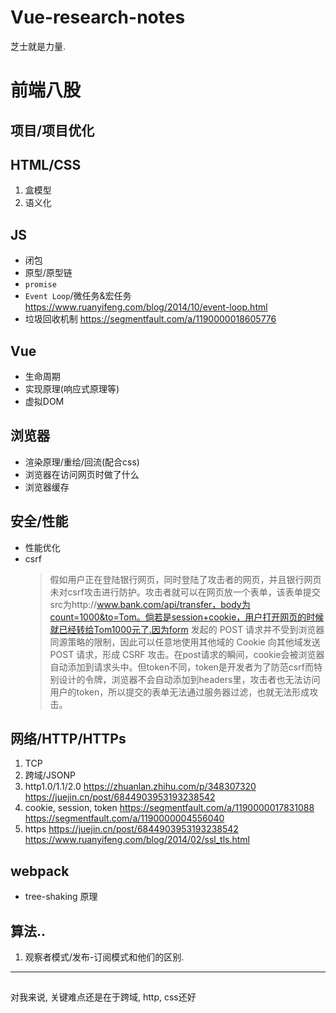 # Vue-research-notes
芝士就是力量.

# 前端八股
## 项目/项目优化
## HTML/CSS
1. 盒模型
2. 语义化

## JS
* 闭包
* 原型/原型链
* `promise`
* `Event Loop`/微任务&宏任务 https://www.ruanyifeng.com/blog/2014/10/event-loop.html
* 垃圾回收机制 https://segmentfault.com/a/1190000018605776

## Vue
* 生命周期
* 实现原理(响应式原理等)
* 虚拟DOM

## 浏览器
* 渲染原理/重绘/回流(配合css)
* 浏览器在访问网页时做了什么
* 浏览器缓存 



## 安全/性能
* 性能优化
* csrf 
  > 假如用户正在登陆银行网页，同时登陆了攻击者的网页，并且银行网页未对csrf攻击进行防护。攻击者就可以在网页放一个表单，该表单提交src为http://www.bank.com/api/transfer，body为count=1000&to=Tom。倘若是session+cookie，用户打开网页的时候就已经转给Tom1000元了.因为form 发起的 POST 请求并不受到浏览器同源策略的限制，因此可以任意地使用其他域的 Cookie 向其他域发送 POST 请求，形成 CSRF 攻击。在post请求的瞬间，cookie会被浏览器自动添加到请求头中。但token不同，token是开发者为了防范csrf而特别设计的令牌，浏览器不会自动添加到headers里，攻击者也无法访问用户的token，所以提交的表单无法通过服务器过滤，也就无法形成攻击。

## 网络/HTTP/HTTPs
1. TCP
2. 跨域/JSONP
3. http1.0/1.1/2.0 https://zhuanlan.zhihu.com/p/348307320  https://juejin.cn/post/6844903953193238542
4. cookie, session, token https://segmentfault.com/a/1190000017831088 https://segmentfault.com/a/1190000004556040
5. https https://juejin.cn/post/6844903953193238542  https://www.ruanyifeng.com/blog/2014/02/ssl_tls.html

## webpack
* tree-shaking 原理

## 算法..
1. 观察者模式/发布-订阅模式和他们的区别.

-----
## 
对我来说, 关键难点还是在于跨域, http, css还好